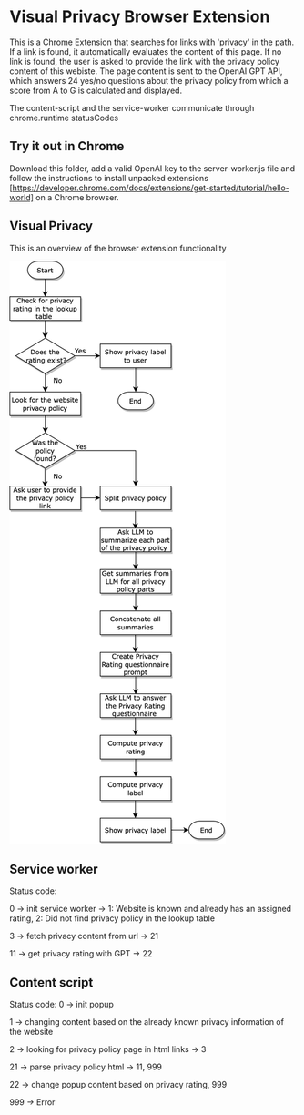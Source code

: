 
# Visual Privacy Browser Extension

This is a Chrome Extension that searches for links with 'privacy' in the path. If a link is found, it automatically evaluates the content of this page. If no link is found, the user is asked to provide the link with the privacy policy content of this webiste. The page content is sent to the OpenAI GPT API, which answers 24 yes/no questions about the privacy policy from which a score from A to G is calculated and displayed.

The content-script and the service-worker communicate through chrome.runtime statusCodes

## Try it out in Chrome

Download this folder, add a valid OpenAI key to the server-worker.js file and follow the instructions to install unpacked extensions [https://developer.chrome.com/docs/extensions/get-started/tutorial/hello-world] on a Chrome browser.

## Visual Privacy
This is an overview of the browser extension functionality

![image](flowDiagram.png)

## Service worker

Status code:

0 -> init service worker -> 1: Website is known and already has an assigned rating, 2: Did not find privacy policy in the lookup table

3 -> fetch privacy content from url -> 21

11 -> get privacy rating with GPT -> 22

## Content script

Status code:
0 -> init popup

1 -> changing content based on the already known privacy information of the website

2 -> looking for privacy policy page in html links -> 3

21 -> parse privacy policy html -> 11, 999

22 -> change popup content based on privacy rating, 999

999 -> Error

